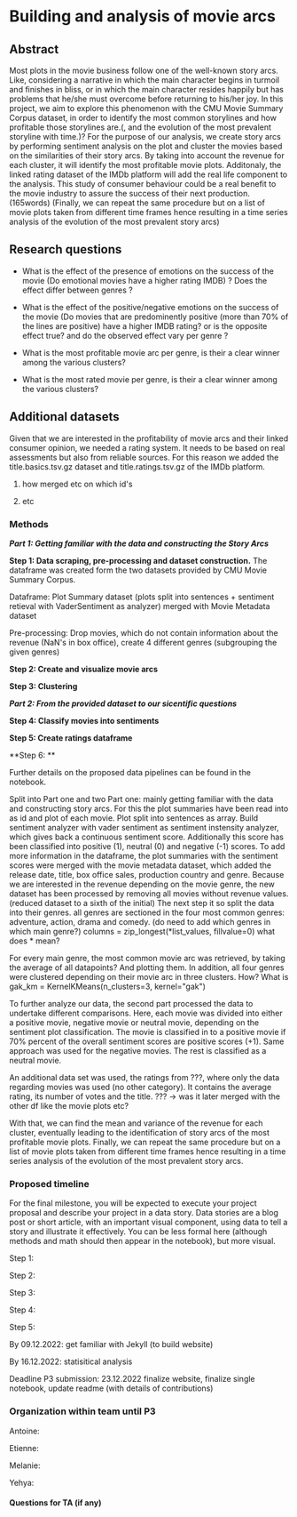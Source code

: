 # Building and analysis of movie arcs

## Abstract
Most plots in the movie business follow one of the well-known story arcs. Like, considering a narrative in which the main character begins in turmoil and finishes in bliss, or in which the main character resides happily but has problems that he/she must overcome before returning to his/her joy. In this project, we aim to explore this phenomenon with the CMU Movie Summary Corpus dataset, in order to identify the most common storylines and how profitable those storylines are.(, and the evolution of the most prevalent storyline with time.)?  For the purpose of our analysis, we create story arcs by performing sentiment analysis on the plot and  cluster the movies based on the similarities of their story arcs. By taking into account the revenue for each cluster, it will identify the most profitable movie plots. Additonaly, the linked rating dataset of the IMDb platform will add the real life component to the analysis. This study of consumer behaviour could be a real benefit to the movie industry to assure the success of their next production. (165words)
(Finally, we can repeat the same procedure but on a list of movie plots taken from different time frames hence resulting in a time series analysis of the evolution of the most prevalent story arcs)

## Research questions
- What is the effect of the presence of emotions on the success of the movie (Do emotional movies have a higher rating IMDB) ? Does the effect differ between genres ?

- What is the effect of the positive/negative emotions on the success of the movie (Do movies that are predominently positive (more than 70% of the lines are positive) have a higher IMDB rating? or is the opposite effect true? and do the observed effect vary per genre ?

- What is the most profitable movie arc per genre, is their a clear winner among the various clusters?

- What is the most rated movie per genre, is their a clear winner among the various clusters?


## Additional datasets
Given that we are interested in the profitability of movie arcs and their linked consumer opinion, we needed a rating system. It needs to be based on real assessments but also from reliable sources. For this reason we added the title.basics.tsv.gz dataset and title.ratings.tsv.gz of the IMDb platform. 

1. how merged etc on which id's


2. etc 

### Methods

***Part 1: Getting familiar with the data and constructing the Story Arcs***

**Step 1: Data scraping, pre-processing and dataset construction.** The dataframe was created form the two datasets provided by CMU Movie Summary Corpus.

Dataframe: Plot Summary dataset (plots split into sentences + sentiment retieval with VaderSentiment as analyzer) merged with Movie Metadata dataset

Pre-processing: Drop movies, which do not contain information about the revenue (NaN's in box office), create 4 different genres (subgrouping the given genres)

**Step 2: Create and visualize movie arcs**

**Step 3: Clustering** 

***Part 2: From the provided dataset to our sicentific questions***

**Step 4: Classify movies into sentiments**

**Step 5: Create ratings dataframe**

**Step 6: **


Further details on the proposed data pipelines can be found in the notebook.

Split into Part one and two
Part one: mainly getting familiar with the data and constructing story arcs. For this the plot summaries have been read into as id and plot of each movie. Plot split into sentences as array. Build sentiment analyzer with vader sentiment as sentiment instensity analyzer, which gives back a continuous sentiment score. Additionally this score has been classified into positive (1), neutral (0) and negative (-1) scores. To add more information in the dataframe, the plot summaries with the sentiment scores were merged with the movie metadata dataset, which added the release date, title, box office sales, production country and genre. Because we are interested in the revenue depending on the movie genre, the new dataset has been processed by removing all movies without revenue values. (reduced dataset to a sixth of the initial)
The next step it so split the data into their genres. all genres are sectioned in the four most common genres: adventure, action, drama and comedy. (do need to add which genres in which main genre?)
columns = zip_longest(*list_values, fillvalue=0) what does * mean?

For every main genre, the most common movie arc was retrieved, by taking the average of all datapoints? And plotting them. In addition, all four genres were clustered depending on their movie arc in three clusters. How? What is 
gak_km = KernelKMeans(n_clusters=3, kernel="gak")


To further analyze our data, the second part processed the data to undertake different comparisons. Here, each movie was divided into either a positive movie, negative movie or neutral movie, depending on the sentiment plot classification. The movie is classified in to a positive movie if 70% percent of the overall sentiment scores are positive scores (+1). Same approach was used for the negative movies. The rest is classified as a neutral movie.

An additional data set was used, the ratings from ???, where only the data regarding movies was used (no other category). It contains the average rating, its number of votes and the title. 
??? -> was it later merged with the other df like the movie plots etc?


With that, we can find the mean and variance of the revenue for each cluster, eventually leading to the identification of story arcs of the most profitable movie plots. Finally, we can repeat the same procedure but on a list of movie plots taken from different time frames hence resulting in a time series analysis of the evolution of the most prevalent story arcs.



### Proposed timeline
For the final milestone, you will be expected to execute your project proposal and describe your project in a data story. Data stories are a blog post or short article, with an important visual component, using data to tell a story and illustrate it effectively. You can be less formal here (although methods and math should then appear in the notebook), but more visual.


Step 1:

Step 2:

Step 3:

Step 4:

Step 5:

By 09.12.2022: get familiar with Jekyll (to build website)

By 16.12.2022: statisitical analysis

Deadline P3 submission: 23.12.2022 finalize website, finalize single notebook, update readme (with details of contributions)


### Organization within team until P3
Antoine: 

Etienne: 

Melanie:

Yehya:


#### Questions for TA (if any)
